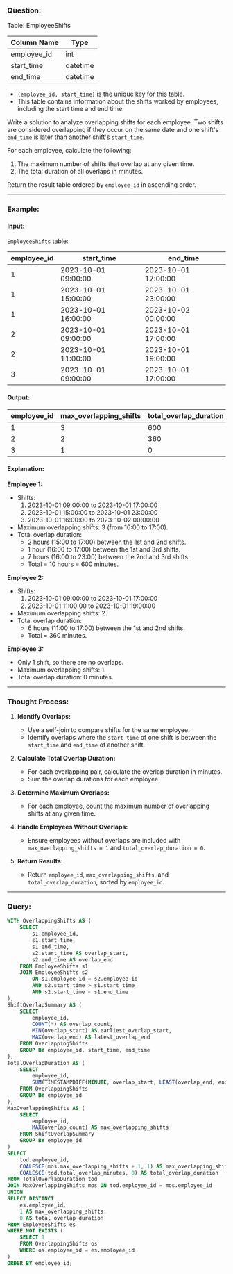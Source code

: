 ### Question:

Table: EmployeeShifts

| Column Name | Type     |
|-------------|----------|
| employee_id | int      |
| start_time  | datetime |
| end_time    | datetime |

- `(employee_id, start_time)` is the unique key for this table.
- This table contains information about the shifts worked by employees, including the start time and end time.

Write a solution to analyze overlapping shifts for each employee. Two shifts are considered overlapping if they occur on the same date and one shift's `end_time` is later than another shift's `start_time`.

For each employee, calculate the following:

1. The maximum number of shifts that overlap at any given time.
2. The total duration of all overlaps in minutes.

Return the result table ordered by `employee_id` in ascending order.

---

### Example:

#### Input:

`EmployeeShifts` table:

| employee_id | start_time          | end_time            |
|-------------|---------------------|---------------------|
| 1           | 2023-10-01 09:00:00 | 2023-10-01 17:00:00 |
| 1           | 2023-10-01 15:00:00 | 2023-10-01 23:00:00 |
| 1           | 2023-10-01 16:00:00 | 2023-10-02 00:00:00 |
| 2           | 2023-10-01 09:00:00 | 2023-10-01 17:00:00 |
| 2           | 2023-10-01 11:00:00 | 2023-10-01 19:00:00 |
| 3           | 2023-10-01 09:00:00 | 2023-10-01 17:00:00 |

#### Output:

| employee_id | max_overlapping_shifts | total_overlap_duration |
|-------------|-------------------------|-------------------------|
| 1           | 3                       | 600                     |
| 2           | 2                       | 360                     |
| 3           | 1                       | 0                       |

#### Explanation:

**Employee 1:**
- Shifts:
  1. 2023-10-01 09:00:00 to 2023-10-01 17:00:00
  2. 2023-10-01 15:00:00 to 2023-10-01 23:00:00
  3. 2023-10-01 16:00:00 to 2023-10-02 00:00:00
- Maximum overlapping shifts: 3 (from 16:00 to 17:00).
- Total overlap duration:
  - 2 hours (15:00 to 17:00) between the 1st and 2nd shifts.
  - 1 hour (16:00 to 17:00) between the 1st and 3rd shifts.
  - 7 hours (16:00 to 23:00) between the 2nd and 3rd shifts.
  - Total = 10 hours = 600 minutes.

**Employee 2:**
- Shifts:
  1. 2023-10-01 09:00:00 to 2023-10-01 17:00:00
  2. 2023-10-01 11:00:00 to 2023-10-01 19:00:00
- Maximum overlapping shifts: 2.
- Total overlap duration:
  - 6 hours (11:00 to 17:00) between the 1st and 2nd shifts.
  - Total = 360 minutes.

**Employee 3:**
- Only 1 shift, so there are no overlaps.
- Maximum overlapping shifts: 1.
- Total overlap duration: 0 minutes.

---

### Thought Process:

1. **Identify Overlaps:**
   - Use a self-join to compare shifts for the same employee.
   - Identify overlaps where the `start_time` of one shift is between the `start_time` and `end_time` of another shift.

2. **Calculate Total Overlap Duration:**
   - For each overlapping pair, calculate the overlap duration in minutes.
   - Sum the overlap durations for each employee.

3. **Determine Maximum Overlaps:**
   - For each employee, count the maximum number of overlapping shifts at any given time.

4. **Handle Employees Without Overlaps:**
   - Ensure employees without overlaps are included with `max_overlapping_shifts = 1` and `total_overlap_duration = 0`.

5. **Return Results:**
   - Return `employee_id`, `max_overlapping_shifts`, and `total_overlap_duration`, sorted by `employee_id`.

---

### Query:

```sql
WITH OverlappingShifts AS (
    SELECT 
        s1.employee_id,
        s1.start_time,
        s1.end_time,
        s2.start_time AS overlap_start,
        s2.end_time AS overlap_end
    FROM EmployeeShifts s1
    JOIN EmployeeShifts s2 
        ON s1.employee_id = s2.employee_id
        AND s2.start_time > s1.start_time
        AND s2.start_time < s1.end_time
),
ShiftOverlapSummary AS (
    SELECT 
        employee_id,
        COUNT(*) AS overlap_count,
        MIN(overlap_start) AS earliest_overlap_start,
        MAX(overlap_end) AS latest_overlap_end
    FROM OverlappingShifts
    GROUP BY employee_id, start_time, end_time
),
TotalOverlapDuration AS (
    SELECT 
        employee_id,
        SUM(TIMESTAMPDIFF(MINUTE, overlap_start, LEAST(overlap_end, end_time))) AS total_overlap_minutes
    FROM OverlappingShifts
    GROUP BY employee_id
),
MaxOverlappingShifts AS (
    SELECT 
        employee_id,
        MAX(overlap_count) AS max_overlapping_shifts
    FROM ShiftOverlapSummary
    GROUP BY employee_id
)
SELECT 
    tod.employee_id,
    COALESCE(mos.max_overlapping_shifts + 1, 1) AS max_overlapping_shifts,
    COALESCE(tod.total_overlap_minutes, 0) AS total_overlap_duration
FROM TotalOverlapDuration tod
JOIN MaxOverlappingShifts mos ON tod.employee_id = mos.employee_id
UNION
SELECT DISTINCT 
    es.employee_id, 
    1 AS max_overlapping_shifts, 
    0 AS total_overlap_duration
FROM EmployeeShifts es
WHERE NOT EXISTS (
    SELECT 1 
    FROM OverlappingShifts os
    WHERE os.employee_id = es.employee_id
)
ORDER BY employee_id;
